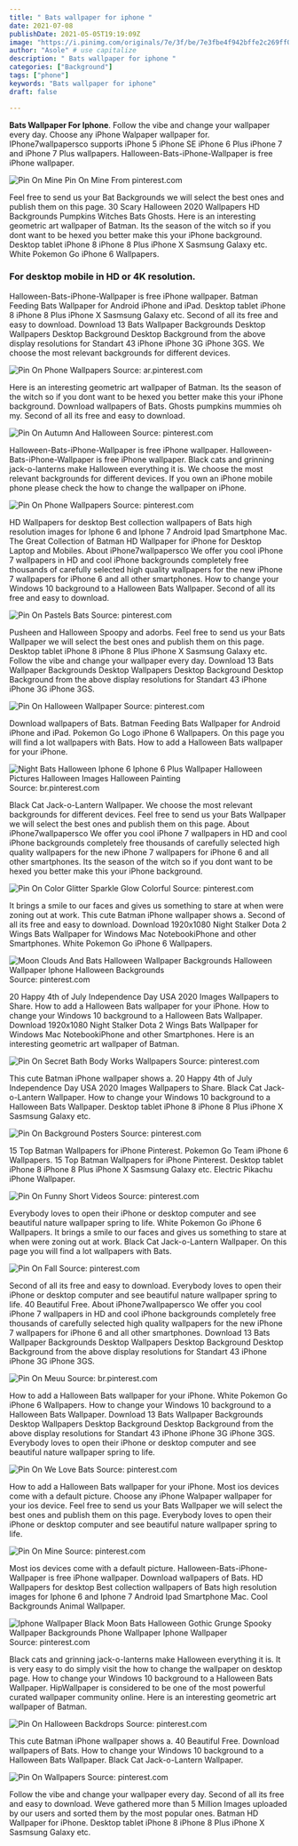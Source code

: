 ```yaml
---
title: " Bats wallpaper for iphone "
date: 2021-07-08
publishDate: 2021-05-05T19:19:09Z
image: "https://i.pinimg.com/originals/7e/3f/be/7e3fbe4f942bffe2c269ff04230463ff.jpg"
author: "Asole" # use capitalize
description: " Bats wallpaper for iphone "
categories: ["Background"]
tags: ["phone"]
keywords: "Bats wallpaper for iphone"
draft: false

---
```



**Bats Wallpaper For Iphone**. Follow the vibe and change your wallpaper every day. Choose any iPhone Walpaper wallpaper for. IPhone7wallpapersco supports iPhone 5 iPhone SE iPhone 6 Plus iPhone 7 and iPhone 7 Plus wallpapers. Halloween-Bats-iPhone-Wallpaper is free iPhone wallpaper.

![Pin On Mine](https://i.pinimg.com/originals/55/f3/93/55f393d61af617ebc69dfaffd0e6d5c1.jpg "Pin On Mine")
Pin On Mine From pinterest.com


Feel free to send us your Bat Backgrounds we will select the best ones and publish them on this page. 30 Scary Halloween 2020 Wallpapers HD Backgrounds Pumpkins Witches Bats Ghosts. Here is an interesting geometric art wallpaper of Batman. Its the season of the witch so if you dont want to be hexed you better make this your iPhone background. Desktop tablet iPhone 8 iPhone 8 Plus iPhone X Sasmsung Galaxy etc. White Pokemon Go iPhone 6 Wallpapers.

### For desktop mobile in HD or 4K resolution.

Halloween-Bats-iPhone-Wallpaper is free iPhone wallpaper. Batman Feeding Bats Wallpaper for Android iPhone and iPad. Desktop tablet iPhone 8 iPhone 8 Plus iPhone X Sasmsung Galaxy etc. Second of all its free and easy to download. Download 13 Bats Wallpaper Backgrounds Desktop Wallpapers Desktop Background Desktop Background from the above display resolutions for Standart 43 iPhone iPhone 3G iPhone 3GS. We choose the most relevant backgrounds for different devices.


![Pin On Phone Wallpapers](https://i.pinimg.com/originals/f5/87/9a/f5879a46bfa39519452e9c261f32a7b0.jpg "Pin On Phone Wallpapers")
Source: ar.pinterest.com

Here is an interesting geometric art wallpaper of Batman. Its the season of the witch so if you dont want to be hexed you better make this your iPhone background. Download wallpapers of Bats. Ghosts pumpkins mummies oh my. Second of all its free and easy to download.

![Pin On Autumn And Halloween](https://i.pinimg.com/originals/24/76/0f/24760f7fdc09c7d38c87615b220a2234.jpg "Pin On Autumn And Halloween")
Source: pinterest.com

Halloween-Bats-iPhone-Wallpaper is free iPhone wallpaper. Halloween-Bats-iPhone-Wallpaper is free iPhone wallpaper. Black cats and grinning jack-o-lanterns make Halloween everything it is. We choose the most relevant backgrounds for different devices. If you own an iPhone mobile phone please check the how to change the wallpaper on iPhone.

![Pin On Phone Wallpapers](https://i.pinimg.com/originals/b2/83/d7/b283d7b9446f87a5d9bfbd207ff80aec.jpg "Pin On Phone Wallpapers")
Source: pinterest.com

HD Wallpapers for desktop Best collection wallpapers of Bats high resolution images for Iphone 6 and Iphone 7 Android Ipad Smartphone Mac. The Great Collection of Batman HD Wallpaper for iPhone for Desktop Laptop and Mobiles. About iPhone7wallpapersco We offer you cool iPhone 7 wallpapers in HD and cool iPhone backgrounds completely free thousands of carefully selected high quality wallpapers for the new iPhone 7 wallpapers for iPhone 6 and all other smartphones. How to change your Windows 10 background to a Halloween Bats Wallpaper. Second of all its free and easy to download.

![Pin On Pastels Bats](https://i.pinimg.com/originals/67/a7/15/67a715e8d11bfa0de65bd8e3e71053d8.jpg "Pin On Pastels Bats")
Source: pinterest.com

Pusheen and Halloween Spoopy and adorbs. Feel free to send us your Bats Wallpaper we will select the best ones and publish them on this page. Desktop tablet iPhone 8 iPhone 8 Plus iPhone X Sasmsung Galaxy etc. Follow the vibe and change your wallpaper every day. Download 13 Bats Wallpaper Backgrounds Desktop Wallpapers Desktop Background Desktop Background from the above display resolutions for Standart 43 iPhone iPhone 3G iPhone 3GS.

![Pin On Halloween Wallpaper](https://i.pinimg.com/originals/87/a3/ac/87a3ac88f3c17a97f07a7dc2a70dc616.jpg "Pin On Halloween Wallpaper")
Source: pinterest.com

Download wallpapers of Bats. Batman Feeding Bats Wallpaper for Android iPhone and iPad. Pokemon Go Logo iPhone 6 Wallpapers. On this page you will find a lot wallpapers with Bats. How to add a Halloween Bats wallpaper for your iPhone.

![Night Bats Halloween Iphone 6 Iphone 6 Plus Wallpaper Halloween Pictures Halloween Images Halloween Painting](https://i.pinimg.com/originals/5c/8b/ae/5c8bae9589b35868c84dfce31410418a.jpg "Night Bats Halloween Iphone 6 Iphone 6 Plus Wallpaper Halloween Pictures Halloween Images Halloween Painting")
Source: br.pinterest.com

Black Cat Jack-o-Lantern Wallpaper. We choose the most relevant backgrounds for different devices. Feel free to send us your Bats Wallpaper we will select the best ones and publish them on this page. About iPhone7wallpapersco We offer you cool iPhone 7 wallpapers in HD and cool iPhone backgrounds completely free thousands of carefully selected high quality wallpapers for the new iPhone 7 wallpapers for iPhone 6 and all other smartphones. Its the season of the witch so if you dont want to be hexed you better make this your iPhone background.

![Pin On Color Glitter Sparkle Glow Colorful](https://i.pinimg.com/originals/eb/60/86/eb6086534869b709c0e25058b6468066.jpg "Pin On Color Glitter Sparkle Glow Colorful")
Source: pinterest.com

It brings a smile to our faces and gives us something to stare at when were zoning out at work. This cute Batman iPhone wallpaper shows a. Second of all its free and easy to download. Download 1920x1080 Night Stalker Dota 2 Wings Bats Wallpaper for Windows Mac NotebookiPhone and other Smartphones. White Pokemon Go iPhone 6 Wallpapers.

![Moon Clouds And Bats Halloween Wallpaper Backgrounds Halloween Wallpaper Iphone Halloween Backgrounds](https://i.pinimg.com/originals/06/00/2a/06002a7b2078b9f233bfe7e7a94b0824.jpg "Moon Clouds And Bats Halloween Wallpaper Backgrounds Halloween Wallpaper Iphone Halloween Backgrounds")
Source: pinterest.com

20 Happy 4th of July Independence Day USA 2020 Images Wallpapers to Share. How to add a Halloween Bats wallpaper for your iPhone. How to change your Windows 10 background to a Halloween Bats Wallpaper. Download 1920x1080 Night Stalker Dota 2 Wings Bats Wallpaper for Windows Mac NotebookiPhone and other Smartphones. Here is an interesting geometric art wallpaper of Batman.

![Pin On Secret Bath Body Works Wallpapers](https://i.pinimg.com/originals/c0/66/1c/c0661c5de239893e95a75ccc9781e43b.jpg "Pin On Secret Bath Body Works Wallpapers")
Source: pinterest.com

This cute Batman iPhone wallpaper shows a. 20 Happy 4th of July Independence Day USA 2020 Images Wallpapers to Share. Black Cat Jack-o-Lantern Wallpaper. How to change your Windows 10 background to a Halloween Bats Wallpaper. Desktop tablet iPhone 8 iPhone 8 Plus iPhone X Sasmsung Galaxy etc.

![Pin On Background Posters](https://i.pinimg.com/originals/9a/42/df/9a42dfc4f92b9093bf06b526f20b0388.jpg "Pin On Background Posters")
Source: pinterest.com

15 Top Batman Wallpapers for iPhone Pinterest. Pokemon Go Team iPhone 6 Wallpapers. 15 Top Batman Wallpapers for iPhone Pinterest. Desktop tablet iPhone 8 iPhone 8 Plus iPhone X Sasmsung Galaxy etc. Electric Pikachu iPhone Wallpaper.

![Pin On Funny Short Videos](https://i.pinimg.com/564x/f1/45/92/f145927079ea34d3b19fc2127b25192b.jpg "Pin On Funny Short Videos")
Source: pinterest.com

Everybody loves to open their iPhone or desktop computer and see beautiful nature wallpaper spring to life. White Pokemon Go iPhone 6 Wallpapers. It brings a smile to our faces and gives us something to stare at when were zoning out at work. Black Cat Jack-o-Lantern Wallpaper. On this page you will find a lot wallpapers with Bats.

![Pin On Fall](https://i.pinimg.com/originals/9f/ab/33/9fab33805ca56592a63efa5494dbbe11.jpg "Pin On Fall")
Source: pinterest.com

Second of all its free and easy to download. Everybody loves to open their iPhone or desktop computer and see beautiful nature wallpaper spring to life. 40 Beautiful Free. About iPhone7wallpapersco We offer you cool iPhone 7 wallpapers in HD and cool iPhone backgrounds completely free thousands of carefully selected high quality wallpapers for the new iPhone 7 wallpapers for iPhone 6 and all other smartphones. Download 13 Bats Wallpaper Backgrounds Desktop Wallpapers Desktop Background Desktop Background from the above display resolutions for Standart 43 iPhone iPhone 3G iPhone 3GS.

![Pin On Meuu](https://i.pinimg.com/originals/81/9a/50/819a5006ae87b4bb66424fe3042c8f50.jpg "Pin On Meuu")
Source: br.pinterest.com

How to add a Halloween Bats wallpaper for your iPhone. White Pokemon Go iPhone 6 Wallpapers. How to change your Windows 10 background to a Halloween Bats Wallpaper. Download 13 Bats Wallpaper Backgrounds Desktop Wallpapers Desktop Background Desktop Background from the above display resolutions for Standart 43 iPhone iPhone 3G iPhone 3GS. Everybody loves to open their iPhone or desktop computer and see beautiful nature wallpaper spring to life.

![Pin On We Love Bats](https://i.pinimg.com/originals/fc/64/14/fc6414b611044e1e8470e9ccd7adf716.jpg "Pin On We Love Bats")
Source: pinterest.com

How to add a Halloween Bats wallpaper for your iPhone. Most ios devices come with a default picture. Choose any iPhone Walpaper wallpaper for your ios device. Feel free to send us your Bats Wallpaper we will select the best ones and publish them on this page. Everybody loves to open their iPhone or desktop computer and see beautiful nature wallpaper spring to life.

![Pin On Mine](https://i.pinimg.com/originals/55/f3/93/55f393d61af617ebc69dfaffd0e6d5c1.jpg "Pin On Mine")
Source: pinterest.com

Most ios devices come with a default picture. Halloween-Bats-iPhone-Wallpaper is free iPhone wallpaper. Download wallpapers of Bats. HD Wallpapers for desktop Best collection wallpapers of Bats high resolution images for Iphone 6 and Iphone 7 Android Ipad Smartphone Mac. Cool Backgrounds Animal Wallpaper.

![Iphone Wallpaper Black Moon Bats Halloween Gothic Grunge Spooky Wallpaper Backgrounds Phone Wallpaper Iphone Wallpaper](https://i.pinimg.com/originals/60/45/a9/6045a9aca1cd3ed668a12af7e8a66098.jpg "Iphone Wallpaper Black Moon Bats Halloween Gothic Grunge Spooky Wallpaper Backgrounds Phone Wallpaper Iphone Wallpaper")
Source: pinterest.com

Black cats and grinning jack-o-lanterns make Halloween everything it is. It is very easy to do simply visit the how to change the wallpaper on desktop page. How to change your Windows 10 background to a Halloween Bats Wallpaper. HipWallpaper is considered to be one of the most powerful curated wallpaper community online. Here is an interesting geometric art wallpaper of Batman.

![Pin On Halloween Backdrops](https://i.pinimg.com/736x/9d/13/3e/9d133e2695ff1610513aa3a7c87b4db7.jpg "Pin On Halloween Backdrops")
Source: pinterest.com

This cute Batman iPhone wallpaper shows a. 40 Beautiful Free. Download wallpapers of Bats. How to change your Windows 10 background to a Halloween Bats Wallpaper. Black Cat Jack-o-Lantern Wallpaper.

![Pin On Wallpapers](https://i.pinimg.com/originals/7e/3f/be/7e3fbe4f942bffe2c269ff04230463ff.jpg "Pin On Wallpapers")
Source: pinterest.com

Follow the vibe and change your wallpaper every day. Second of all its free and easy to download. Weve gathered more than 5 Million Images uploaded by our users and sorted them by the most popular ones. Batman HD Wallpaper for iPhone. Desktop tablet iPhone 8 iPhone 8 Plus iPhone X Sasmsung Galaxy etc.

